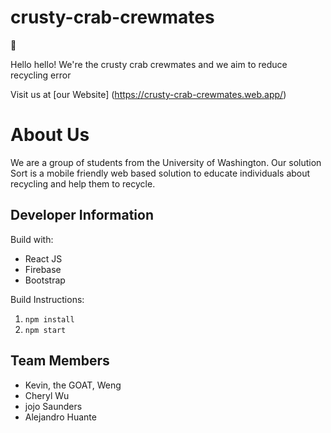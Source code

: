 # crusty-crab-crewmates
🍔

Hello hello! We're the crusty crab crewmates and we aim to reduce recycling error

Visit us at [our Website] (https://crusty-crab-crewmates.web.app/)

# About Us

We are a group of students from the University of Washington. Our solution Sort is a mobile friendly web based solution to educate individuals about recycling and help them to recycle.

## Developer Information

Build with:

- React JS
- Firebase
- Bootstrap


Build Instructions:

1. `npm install`
2. `npm start`

## Team Members

- Kevin, the GOAT, Weng
- Cheryl Wu
- jojo Saunders
- Alejandro Huante
